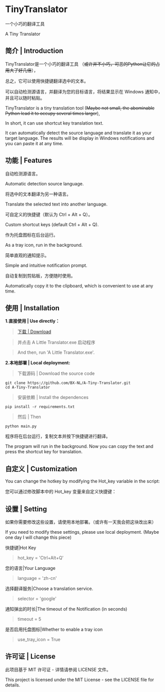 # TinyTranslator

一个小巧的翻译工具

A Tiny Translator

## 简介 | Introduction

TinyTranslator是一个小巧的翻译工具
（~~或许并不小巧，可恶的Python让它的占用大了好几倍~~），

总之，它可以使用快捷键翻译选中的文本。

可以自动检测源语言，并翻译为您的目标语言，将结果显示在 Windows 通知中，并且可以随时粘贴。

TinyTranslator is a tiny translation tool 
(~~Maybe not small, the abominable Python lead it to occupy several times larger~~),

In short, it can use shortcut key translation text.

It can automatically detect the source language and translate it as your target language. The results will be display in Windows notifications and you can paste it at any time.

## 功能 | Features

自动检测源语言。

Automatic detection source language.

将选中的文本翻译为另一种语言。

Translate the selected text into another language.

可自定义的快捷键（默认为 Ctrl + Alt + Q）。

Custom shortcut keys (default Ctrl + Alt + Q).

作为托盘图标在后台运行。

As a tray icon, run in the background.

简单直观的通知提示。

Simple and intuitive notification prompt.

自动复制到剪贴板，方便随时使用。

Automatically copy it to the clipboard, which is convenient to use at any time.

## 使用 | Installation

**1.直接使用 | Use directly：**

>[下载 | Download](https://github.com/BX-NL/A-Tiny-Translator/releases)

>并点击 A Little Translator.exe 启动程序

>And then, run 'A Little Translator.exe'.

**2.本地部署 | Local deployment:**

>下载源码 | Download the source code

    git clone https://github.com/BX-NL/A-Tiny-Translator.git
    cd A-Tiny-Translator

>安装依赖 | Install the dependences

    pip install -r requirements.txt

>然后 | Then

    python main.py

程序将在后台运行，复制文本并按下快捷键进行翻译。

The program will run in the background. Now you can copy the text and press the shortcut key for translation.

## 自定义 | Customization

You can change the hotkey by modifying the Hot_key variable in the script:

您可以通过修改脚本中的 Hot_key 变量来自定义快捷键：

## 设置 | Setting

如果你需要修改这些设置，请使用本地部署。（或许有一天我会把这块改出来）

If you need to modify these settings, please use local deployment. (Maybe one day I will change this piece)

快捷键|Hot Key

>hot_key = 'Ctrl+Alt+Q'

您的语言|Your Language

>language = 'zh-cn'

选择翻译服务|Choose a translation service.

>selector = 'google'

通知弹出的时长|The timeout of the Notification (in seconds)

>timeout = 5

是否启用托盘图标|Whether to enable a tray icon

>use_tray_icon = True

## 许可证 | License

此项目基于 MIT 许可证 - 详情请参阅 LICENSE 文件。

This project is licensed under the MIT License - see the LICENSE file for details.
